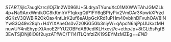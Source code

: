 $START$/ijlc7augKzrc/lOjZln2W096lU+5LdryaTYunuXc01MXWWTAhJGMZLk4p+Na9AnxWmtkOC8kKmIrVF1qkxgQtP1FY6qBPtyPiv2VmDAr3KowkXPrzddGKzV3QWBiR2OkOax4ntLirK2uf6eAUpGcKRd1uPHm40vbkhDFvuhOAV8INYw83Q49v28qh+H4YIXAneOs0vZz0KiG5Gb3niyW+qApcN6hjPpUUkxzMHnuwUY4niEhyptXtAnoE2FYU2OBFdA89edlKLHxcvj7e+ethpJp+8tGLt5sFgfB3EwTSjDNj6lO8f2uyzATfWC/T114ITLQhfziZK19SEYMzMZEg==$END$